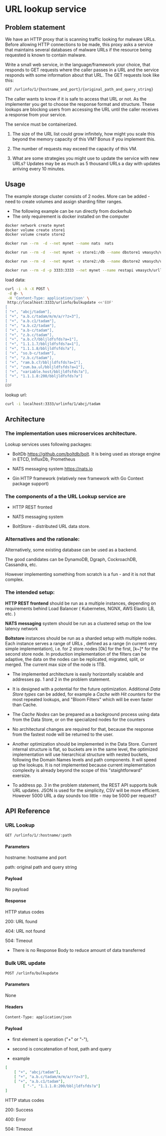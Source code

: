 # URL lookup service

## Problem statement

We have an HTTP proxy that is scanning traffic looking for malware
URLs. Before allowing HTTP connections to be made, this proxy asks a
service that maintains several databases of malware URLs if the
resource being requested is known to contain malware.

Write a small web service, in the language/framework your choice, that
responds to GET requests where the caller passes in a URL and the
service responds with some information about that URL. The GET
requests look like this:

```sh
GET /urlinfo/1/{hostname_and_port}/{original_path_and_query_string}
```

The caller wants to know if it is safe to access that URL or not. As
the implementer you get to choose the response format and
structure. These lookups are blocking users from accessing the URL
until the caller receives a response from your service.

The service must be containerized.

1. The size of the URL list could grow infinitely, how might you
scale this beyond the memory capacity of this VM? Bonus if you
implement this.

2. The number of requests may exceed the capacity of this VM.

3. What are some strategies you might use to update the service with new
URLs? Updates may be as much as 5 thousand URLs a day with updates
arriving every 10 minutes.

## Usage

The example storage cluster consists of 2 nodes.
More can be added - need to create volumes and assign sharding filter ranges.

- The following example can be run directly from dockerhub
- The only requirement is docker installed on the computer 

```sh
docker network create mynet
docker volume create store1
docker volume create store2

docker run --rm  -d --net mynet --name nats  nats

docker run --rm -d  --net mynet -v store1:/db --name dbstore1 vmasych/urllookup /dbstore -filter="0m"

docker run --rm -d  --net mynet -v store2:/db --name dbstore2 vmasych/urllookup /dbstore -filter="m~"

docker run --rm -d -p 3333:3333 --net mynet --name restapi vmasych/urllookup /restapi
```

load data:
```sh
curl -i -k -X POST \
 -d @- \
 -H 'Content-Type: application/json' \
 http://localhost:3333/urlinfo/bulkupdate <<'EOF'
[
[ "+", "abcj/tadam"],
[ "+", "a.b.c/tadam/m/m/a/r?z=3"],
[ "+", "a.b.c1/tadam"],
[ "+", "a.b.c2/tadam"],
[ "+", "a.b-c/tadam"],
[ "+", "z.b.c/tadam"],
[ "+", "a.b.c7/bbljldfsfds?a=1"],
[ "+", "1.1.1.7/bbljldfsfds?a=1"],
[ "+", "1.1.1.8/bbljldfsfds?a"],
[ "+", "so.b-c/tadam"],
[ "+", "z.b.c/tadam"],
[ "+", "ram.b.c7/bbljldfsfds?a=1"],
[ "+", "zum.ba.ul/bbljldfsfds?a=1"],
[ "+", "variable.host/bbljldfsfds?a"],
[ "+", "1.1.1.8:200/bbljldfsfds?a"]
]
EOF
```
lookup url:

```sh
curl -i localhost:3333/urlinfo/1/abcj/tadam
```

## Architecture

### The implementation uses microservices architecture.

Lookup services uses following packages:

- BoltDb https://github.com/boltdb/bolt. It is being used as storage
  engine in ETCD, InfluxDb, Prometheus

- NATS messaging system https://nats.io

- Gin HTTP framework (relatively new framework with Go Context package support)

### The components of a the URL Lookup service are

- HTTP REST fronted

- NATS messaging system

- BoltStore - distributed URL data store.


### Alternatives and the rationale:

Alternatively, some existing database can be used as a backend.

The good candidates can be DynamoDB, Dgraph, CockroachDB, Cassandra,
etc.

However implementing something from scratch is a fun - and it is not
that complex.

### The intended setup:

**HTTP REST frontend** should be run as a multiple instances, depending
 on requirements behind Load Balancer ( Kubernetes, NGNX, AWS Elastic
 LB, etc. )

**NATS messaging** system should be run as a clustered setup on the low
 latency network

**Boltstore** instances should be run as a sharded setup with multiple
nodes. Each instance serves a range of URLs , defined as a range (in
current very simple implementation), i.e. for 2 store nodes [0k] for
the first, [k~]* for the second store node. In production
implementation of the filters can be adaptive, the data on the nodes
can be replicated, migrated, split, or merged.  The current max size
of the node is 1TB.

- The implemented architecture is easily horizontally scalable and addresses
  pp. 1 and 2 in the problem statement.

- It is designed with a potential for the future
  optimization. Additional *Data Store types* can be added, for
  example a *Cache with Hit counters* for the most repeated lookups,
  and "Bloom Filters" which will be even faster than Cache.

- The *Cache Nodes* can be prepared as a background process using data
  from the Data Store, or on the specialized nodes for the counters

- No architectural changes are required for that, because the response
  from the fastest node will be returned to the user.

- Another optimization should be implemented in the Data
  Store. Current internal structure is flat, so buckets are in the
  same level, the optimized implementation will use hierarchical
  structure with nested buckets, following the Domain Names levels and
  path components. It will speed up the lookups. It is not implemented
  because current implementation complexity is already beyond the scope of this
  "staightforward" exersize.

- To address pp. 3 in the problem statement, the REST API supports
  bulk URL updates. JSON is used for the simplicity, CSV will be more efficient.
	However 5000 URL a day  sounds too little -  may be 5000 per request?


## API Reference

### URL Lookup
```sh
GET /urlinfo/1/:hostname/:path
```
#### Parameters

hostname: hostname and port

path: original path and query string

#### Payload

No payload

#### Response

HTTP status codes

200: URL found

404: URL not found

504: Timeout

- There is no Response Body to reduce amount of data transferred

### Bulk URL update
```sh
POST /urlinfo/bulkupdate
```
#### Parameters

None

#### Headers

```sh
Content-Type: application/json
```
#### Payload

- first element is operation ("+" or "-"),
- second is concatenation of host, path and query

- example
```json
[
    [ "+", "abcj/tadam"],
    [ "+", "a.b.c/tadam/m/m/a/r?z=3"],
    [ "+", "a.b.c1/tadam"],
		[ "-", "1.1.1.8:200/bbljldfsfds?a"]
]
```

HTTP status codes

200: Success

400: Error

504: Timeout
